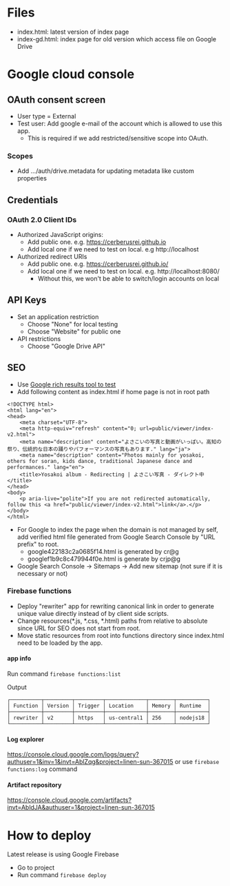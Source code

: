 # Files
- index.html: latest version of index page
- index-gd.html: index page for old version which access file on Google Drive

# Google cloud console
## OAuth consent screen
- User type = External
- Test user: Add google e-mail of the account which is allowed to use this app.
  - This is required if we add restricted/sensitive scope into OAuth.

### Scopes
- Add .../auth/drive.metadata for updating metadata like custom properties

## Credentials
### OAuth 2.0 Client IDs
- Authorized JavaScript origins:
  - Add public one. e.g. https://cerberusrei.github.io
  - Add local one if we need to test on local. e.g http://localhost
- Authorized redirect URIs
  - Add public one. e.g. https://cerberusrei.github.io/
  - Add local one if we need to test on local. e.g. http://localhost:8080/
    - Without this, we won't be able to switch/login accounts on local

## API Keys
- Set an application restriction
  - Choose "None" for local testing
  - Choose "Website" for public one
- API restrictions
  - Choose "Google Drive API"

## SEO
- Use [Google rich results tool to test](https://search.google.com/test/rich-results)
- Add following content as index.html if home page is not in root path
```
<!DOCTYPE html>
<html lang="en">
<head>
    <meta charset="UTF-8">
    <meta http-equiv="refresh" content="0; url=public/viewer/index-v2.html">
    <meta name="description" content="よさこいの写真と動画がいっぱい。高知の祭り、伝統的な日本の踊りやパフォーマンスの写真もあります." lang="ja">
    <meta name="description" content="Photos mainly for yosakoi, others for soran, kids dance, traditional Japanese dance and performances." lang="en">
    <title>Yosakoi album - Redirecting | よさこい写真 - ダイレクト中</title>
</head>
<body>
    <p aria-live="polite">If you are not redirected automatically, follow this <a href="public/viewer/index-v2.html">link</a>.</p>
</body>
</html>
```
- For Google to index the page when the domain is not managed by self, add verified html file generated from Google Search Console by "URL prefix" to root.
  - google422183c2a0685f14.html is generated by cr@g
  - googlef1b9c8c479944f0e.html is generate by crjp@g
- Google Search Console -> Sitemaps -> Add new sitemap (not sure if it is necessary or not)

### Firebase functions
- Deploy "rewriter" app for rewriting canonical link in order to generate unique value directly instead of by client side scripts.
- Change resources(*.js, *.css, *.html) paths from relative to absolute since URL for SEO does not start from root.
- Move static resources from root into functions directory since index.html need to be loaded by the app.

#### app info
Run command `firebase functions:list`

Output
```
┌──────────┬─────────┬─────────┬─────────────┬────────┬──────────┐
│ Function │ Version │ Trigger │ Location    │ Memory │ Runtime  │
├──────────┼─────────┼─────────┼─────────────┼────────┼──────────┤
│ rewriter │ v2      │ https   │ us-central1 │ 256    │ nodejs18 │
└──────────┴─────────┴─────────┴─────────────┴────────┴──────────┘
```

#### Log explorer
https://console.cloud.google.com/logs/query?authuser=1&inv=1&invt=AblZqg&project=linen-sun-367015
or use `firebase functions:log` command

#### Artifact repository
https://console.cloud.google.com/artifacts?invt=AbldJA&authuser=1&project=linen-sun-367015

# How to deploy
Latest release is using Google Firebase
- Go to project
- Run command `firebase deploy`